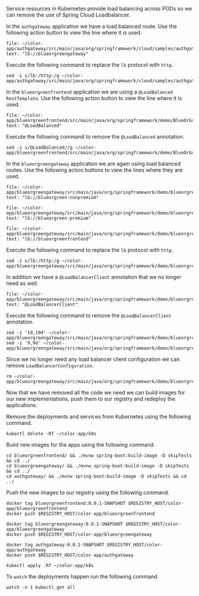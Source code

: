 Service resources in Kubernetes provide load balancing across PODs so we can remove the use of Spring Cloud Loadbalancer.

In the `authgateway` application we have a load balanced route.
Use the following action button to view the line where it is used.

```editor:select-matching-text
file: ~/color-app/authgateway/src/main/java/org/springframework/cloud/samples/authgateway/AuthgatewayApplication.java
text: "lb://blueorgreengateway"
```

Execute the following command to replace the `lb` protocol with `http`.

```execute-1
sed -i s/lb:/http:/g ~/color-app/authgateway/src/main/java/org/springframework/cloud/samples/authgateway/AuthgatewayApplication.java
```

In the `blueorgreenfrontend` application we are using a `@LoadBalanced` `RestTemplate`.
Use the following action button to view the line where it is used.

```editor:select-matching-text
file: ~/color-app/blueorgreenfrontend/src/main/java/org/springframework/demo/BlueOrGreenFrontendApplication.java
text: "@LoadBalanced"
```

Execute the following command to remove the `@LoadBalanced` annotation.

```execute-1
sed -i s/@LoadBalanced//g ~/color-app/blueorgreenfrontend/src/main/java/org/springframework/demo/BlueOrGreenFrontendApplication.java
```

In the `blueorgreengateway` application we are again using load balanced routes.
Use the following action buttons to view the lines where they are used.

```editor:select-matching-text
file: ~/color-app/blueorgreengateway/src/main/java/org/springframework/demo/blueorgreengateway/BlueorgreengatewayApplication.java
text: "lb://blueorgreen-nonpremium"
```

```editor:select-matching-text
file: ~/color-app/blueorgreengateway/src/main/java/org/springframework/demo/blueorgreengateway/BlueorgreengatewayApplication.java
text: "lb://blueorgreen-premium"
```

```editor:select-matching-text
file: ~/color-app/blueorgreengateway/src/main/java/org/springframework/demo/blueorgreengateway/BlueorgreengatewayApplication.java
text: "lb://blueorgreenfrontend"
```

Execute the following command to replace the `lb` protocol with `http`.

```execute-1
sed -i s/lb:/http:/g ~/color-app/blueorgreengateway/src/main/java/org/springframework/demo/blueorgreengateway/BlueorgreengatewayApplication.java
```

In addition we have a `@LoadBalancerClient` annotation that we no longer need as well.

```editor:select-matching-text
file: ~/color-app/blueorgreengateway/src/main/java/org/springframework/demo/blueorgreengateway/BlueorgreengatewayApplication.java
text: "@LoadBalancerClient"
```

Execute the following command to remove the `@LoadBalancerClient` annotation.

```execute-1
sed -i '19,19d' ~/color-app/blueorgreengateway/src/main/java/org/springframework/demo/blueorgreengateway/BlueorgreengatewayApplication.java
sed -i '9,9d' ~/color-app/blueorgreengateway/src/main/java/org/springframework/demo/blueorgreengateway/BlueorgreengatewayApplication.java
```

Since we no longer need any load balancer client configuration we can remove `LoadBalancerConfiguration`.

```execute-1
rm ~/color-app/blueorgreengateway/src/main/java/org/springframework/demo/blueorgreengateway/LoadBalancerConfiguration.java
```

Now that we have removed all the code we need we can build images for our new implementations, push them to our registry and redeploy the applications.

Remove the deployments and services from Kubernetes using the following command.

```execute-1
kubectl delete -Rf ~/color-app/k8s
```
Build new images for the apps using the following command.

```execute-1
cd blueorgreenfrontend/ && ./mvnw spring-boot:build-image -D skipTests && cd ../
cd blueorgreengateway/ && ./mvnw spring-boot:build-image -D skipTests && cd ../
cd authgateway/ && ./mvnw spring-boot:build-image -D skipTests && cd ../
```

Push the new images to our registry using the following command.

```execute-1
docker tag blueorgreenfrontend:0.0.1-SNAPSHOT $REGISTRY_HOST/color-app/blueorgreenfrontend
docker push $REGISTRY_HOST/color-app/blueorgreenfrontend

docker tag blueorgreengateway:0.0.1-SNAPSHOT $REGISTRY_HOST/color-app/blueorgreengateway
docker push $REGISTRY_HOST/color-app/blueorgreengateway

docker tag authgateway:0.0.1-SNAPSHOT $REGISTRY_HOST/color-app/authgateway
docker push $REGISTRY_HOST/color-app/authgateway
```

```execute-1
kubectl apply -Rf ~/color-app/k8s
```

To `watch` the deployments happen run the following command

```execute-1
watch -n 1 kubectl get all
```

